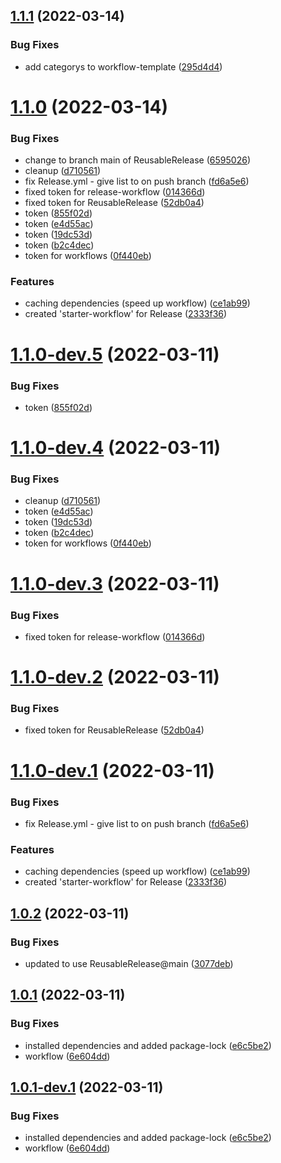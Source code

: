 ## [1.1.1](https://github.com/fr33Coders/.github/compare/v1.1.0...v1.1.1) (2022-03-14)


### Bug Fixes

* add categorys to workflow-template ([295d4d4](https://github.com/fr33Coders/.github/commit/295d4d434b01db3fc88b68cc2b1bbafae5a2258f))

# [1.1.0](https://github.com/fr33Coders/.github/compare/v1.0.2...v1.1.0) (2022-03-14)


### Bug Fixes

* change to branch main of ReusableRelease ([6595026](https://github.com/fr33Coders/.github/commit/6595026a780c49da934c29d6b3d9246e4ecc32d8))
* cleanup ([d710561](https://github.com/fr33Coders/.github/commit/d71056174e43f5b03af80ace6fe19cb9a735639b))
* fix Release.yml - give list to on push branch ([fd6a5e6](https://github.com/fr33Coders/.github/commit/fd6a5e67e6ae04e6332903f35e6357f341db24f0))
* fixed token for release-workflow ([014366d](https://github.com/fr33Coders/.github/commit/014366d05be1fa7ffa36f8f169ac47e3321dfd0e))
* fixed token for ReusableRelease ([52db0a4](https://github.com/fr33Coders/.github/commit/52db0a4cb93f38e77bc3b8d1955c672f3bb0b621))
* token ([855f02d](https://github.com/fr33Coders/.github/commit/855f02dbdc896b9f454cb5da1561ca575c222602))
* token ([e4d55ac](https://github.com/fr33Coders/.github/commit/e4d55acddb35a3ae6f4754df2481f66cf5944388))
* token ([19dc53d](https://github.com/fr33Coders/.github/commit/19dc53db2f2efc24365e2d1dd8653508e00141f8))
* token ([b2c4dec](https://github.com/fr33Coders/.github/commit/b2c4deca42ba96f3efd9638427a4bc633255372f))
* token for workflows ([0f440eb](https://github.com/fr33Coders/.github/commit/0f440eb492b2744e0b31a7a18a457bd560a25e8d))


### Features

* caching dependencies (speed up workflow) ([ce1ab99](https://github.com/fr33Coders/.github/commit/ce1ab996acfd3ed46df9924d4d015b91dac77128))
* created 'starter-workflow' for Release ([2333f36](https://github.com/fr33Coders/.github/commit/2333f36bdacd267e18227eba4a3e4ed103e36d03))

# [1.1.0-dev.5](https://github.com/fr33Coders/.github/compare/v1.1.0-dev.4...v1.1.0-dev.5) (2022-03-11)


### Bug Fixes

* token ([855f02d](https://github.com/fr33Coders/.github/commit/855f02dbdc896b9f454cb5da1561ca575c222602))

# [1.1.0-dev.4](https://github.com/fr33Coders/.github/compare/v1.1.0-dev.3...v1.1.0-dev.4) (2022-03-11)


### Bug Fixes

* cleanup ([d710561](https://github.com/fr33Coders/.github/commit/d71056174e43f5b03af80ace6fe19cb9a735639b))
* token ([e4d55ac](https://github.com/fr33Coders/.github/commit/e4d55acddb35a3ae6f4754df2481f66cf5944388))
* token ([19dc53d](https://github.com/fr33Coders/.github/commit/19dc53db2f2efc24365e2d1dd8653508e00141f8))
* token ([b2c4dec](https://github.com/fr33Coders/.github/commit/b2c4deca42ba96f3efd9638427a4bc633255372f))
* token for workflows ([0f440eb](https://github.com/fr33Coders/.github/commit/0f440eb492b2744e0b31a7a18a457bd560a25e8d))

# [1.1.0-dev.3](https://github.com/fr33Coders/.github/compare/v1.1.0-dev.2...v1.1.0-dev.3) (2022-03-11)


### Bug Fixes

* fixed token for release-workflow ([014366d](https://github.com/fr33Coders/.github/commit/014366d05be1fa7ffa36f8f169ac47e3321dfd0e))

# [1.1.0-dev.2](https://github.com/fr33Coders/.github/compare/v1.1.0-dev.1...v1.1.0-dev.2) (2022-03-11)


### Bug Fixes

* fixed token for ReusableRelease ([52db0a4](https://github.com/fr33Coders/.github/commit/52db0a4cb93f38e77bc3b8d1955c672f3bb0b621))

# [1.1.0-dev.1](https://github.com/fr33Coders/.github/compare/v1.0.2...v1.1.0-dev.1) (2022-03-11)


### Bug Fixes

* fix Release.yml - give list to on push branch ([fd6a5e6](https://github.com/fr33Coders/.github/commit/fd6a5e67e6ae04e6332903f35e6357f341db24f0))


### Features

* caching dependencies (speed up workflow) ([ce1ab99](https://github.com/fr33Coders/.github/commit/ce1ab996acfd3ed46df9924d4d015b91dac77128))
* created 'starter-workflow' for Release ([2333f36](https://github.com/fr33Coders/.github/commit/2333f36bdacd267e18227eba4a3e4ed103e36d03))

## [1.0.2](https://github.com/fr33Coders/.github/compare/v1.0.1...v1.0.2) (2022-03-11)


### Bug Fixes

* updated to use ReusableRelease@main ([3077deb](https://github.com/fr33Coders/.github/commit/3077deb16c8fa597888f3dae5f600f48bdcb799e))

## [1.0.1](https://github.com/fr33Coders/.github/compare/v1.0.0...v1.0.1) (2022-03-11)


### Bug Fixes

* installed dependencies and added package-lock ([e6c5be2](https://github.com/fr33Coders/.github/commit/e6c5be2798736b009ab5c137e126713c9375a84b))
* workflow ([6e604dd](https://github.com/fr33Coders/.github/commit/6e604dd99f431d4b554333396a2a8cab017c4b19))

## [1.0.1-dev.1](https://github.com/fr33Coders/.github/compare/v1.0.0...v1.0.1-dev.1) (2022-03-11)


### Bug Fixes

* installed dependencies and added package-lock ([e6c5be2](https://github.com/fr33Coders/.github/commit/e6c5be2798736b009ab5c137e126713c9375a84b))
* workflow ([6e604dd](https://github.com/fr33Coders/.github/commit/6e604dd99f431d4b554333396a2a8cab017c4b19))
